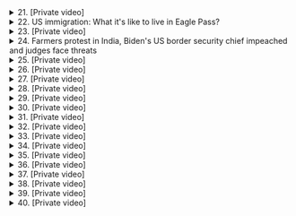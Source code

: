 <details>
<summary>21. [Private video]</summary><br>

<a href="https://www.youtube.com/watch?v=41nlyYbVhXQ" target="_blank">
    <img src="https://img.youtube.com/vi/41nlyYbVhXQ/maxresdefault.jpg" 
        alt="[Youtube]" width="200">
</a>

# [Private video]


</details>

<details>
<summary>22. US immigration: What it's like to live in Eagle Pass?</summary><br>

<a href="https://www.youtube.com/watch?v=HzChYUS3Sp8" target="_blank">
    <img src="https://img.youtube.com/vi/HzChYUS3Sp8/maxresdefault.jpg" 
        alt="[Youtube]" width="200">
</a>

# US immigration: What it's like to live in Eagle Pass?


</details>

<details>
<summary>23. [Private video]</summary><br>

<a href="https://www.youtube.com/watch?v=Yj1uL2kUk6s" target="_blank">
    <img src="https://img.youtube.com/vi/Yj1uL2kUk6s/maxresdefault.jpg" 
        alt="[Youtube]" width="200">
</a>

# [Private video]


</details>

<details>
<summary>24. Farmers protest in India, Biden's US border security chief impeached and judges face threats</summary><br>

<a href="https://www.youtube.com/watch?v=vAwl6pYJX7M" target="_blank">
    <img src="https://img.youtube.com/vi/vAwl6pYJX7M/maxresdefault.jpg" 
        alt="[Youtube]" width="200">
</a>

# Farmers protest in India, Biden's US border security chief impeached and judges face threats


</details>

<details>
<summary>25. [Private video]</summary><br>

<a href="https://www.youtube.com/watch?v=T6W28iwj46w" target="_blank">
    <img src="https://img.youtube.com/vi/T6W28iwj46w/maxresdefault.jpg" 
        alt="[Youtube]" width="200">
</a>

# [Private video]


</details>

<details>
<summary>26. [Private video]</summary><br>

<a href="https://www.youtube.com/watch?v=5PwMfjqfI4k" target="_blank">
    <img src="https://img.youtube.com/vi/5PwMfjqfI4k/maxresdefault.jpg" 
        alt="[Youtube]" width="200">
</a>

# [Private video]


</details>

<details>
<summary>27. [Private video]</summary><br>

<a href="https://www.youtube.com/watch?v=1wlb9Sffl7E" target="_blank">
    <img src="https://img.youtube.com/vi/1wlb9Sffl7E/maxresdefault.jpg" 
        alt="[Youtube]" width="200">
</a>

# [Private video]


</details>

<details>
<summary>28. [Private video]</summary><br>

<a href="https://www.youtube.com/watch?v=oZFol_hj1jU" target="_blank">
    <img src="https://img.youtube.com/vi/oZFol_hj1jU/maxresdefault.jpg" 
        alt="[Youtube]" width="200">
</a>

# [Private video]


</details>

<details>
<summary>29. [Private video]</summary><br>

<a href="https://www.youtube.com/watch?v=ZWSgpt_xwFc" target="_blank">
    <img src="https://img.youtube.com/vi/ZWSgpt_xwFc/maxresdefault.jpg" 
        alt="[Youtube]" width="200">
</a>

# [Private video]


</details>

<details>
<summary>30. [Private video]</summary><br>

<a href="https://www.youtube.com/watch?v=COs99yU-gPo" target="_blank">
    <img src="https://img.youtube.com/vi/COs99yU-gPo/maxresdefault.jpg" 
        alt="[Youtube]" width="200">
</a>

# [Private video]


</details>

<details>
<summary>31. [Private video]</summary><br>

<a href="https://www.youtube.com/watch?v=pmDq6L0tBuE" target="_blank">
    <img src="https://img.youtube.com/vi/pmDq6L0tBuE/maxresdefault.jpg" 
        alt="[Youtube]" width="200">
</a>

# [Private video]


</details>

<details>
<summary>32. [Private video]</summary><br>

<a href="https://www.youtube.com/watch?v=pb3mYFIv0ng" target="_blank">
    <img src="https://img.youtube.com/vi/pb3mYFIv0ng/maxresdefault.jpg" 
        alt="[Youtube]" width="200">
</a>

# [Private video]


</details>

<details>
<summary>33. [Private video]</summary><br>

<a href="https://www.youtube.com/watch?v=xqC_lku00OU" target="_blank">
    <img src="https://img.youtube.com/vi/xqC_lku00OU/maxresdefault.jpg" 
        alt="[Youtube]" width="200">
</a>

# [Private video]


</details>

<details>
<summary>34. [Private video]</summary><br>

<a href="https://www.youtube.com/watch?v=WqSKJjBhf94" target="_blank">
    <img src="https://img.youtube.com/vi/WqSKJjBhf94/maxresdefault.jpg" 
        alt="[Youtube]" width="200">
</a>

# [Private video]


</details>

<details>
<summary>35. [Private video]</summary><br>

<a href="https://www.youtube.com/watch?v=RZF_X6zau-I" target="_blank">
    <img src="https://img.youtube.com/vi/RZF_X6zau-I/maxresdefault.jpg" 
        alt="[Youtube]" width="200">
</a>

# [Private video]


</details>

<details>
<summary>36. [Private video]</summary><br>

<a href="https://www.youtube.com/watch?v=Yw0USvbVexY" target="_blank">
    <img src="https://img.youtube.com/vi/Yw0USvbVexY/maxresdefault.jpg" 
        alt="[Youtube]" width="200">
</a>

# [Private video]


</details>

<details>
<summary>37. [Private video]</summary><br>

<a href="https://www.youtube.com/watch?v=aBopXDtfJKI" target="_blank">
    <img src="https://img.youtube.com/vi/aBopXDtfJKI/maxresdefault.jpg" 
        alt="[Youtube]" width="200">
</a>

# [Private video]


</details>

<details>
<summary>38. [Private video]</summary><br>

<a href="https://www.youtube.com/watch?v=rAx088ojAqI" target="_blank">
    <img src="https://img.youtube.com/vi/rAx088ojAqI/maxresdefault.jpg" 
        alt="[Youtube]" width="200">
</a>

# [Private video]


</details>

<details>
<summary>39. [Private video]</summary><br>

<a href="https://www.youtube.com/watch?v=dFg9ORoP1Aw" target="_blank">
    <img src="https://img.youtube.com/vi/dFg9ORoP1Aw/maxresdefault.jpg" 
        alt="[Youtube]" width="200">
</a>

# [Private video]


</details>

<details>
<summary>40. [Private video]</summary><br>

<a href="https://www.youtube.com/watch?v=LvxvJxT49Es" target="_blank">
    <img src="https://img.youtube.com/vi/LvxvJxT49Es/maxresdefault.jpg" 
        alt="[Youtube]" width="200">
</a>

# [Private video]


</details>

